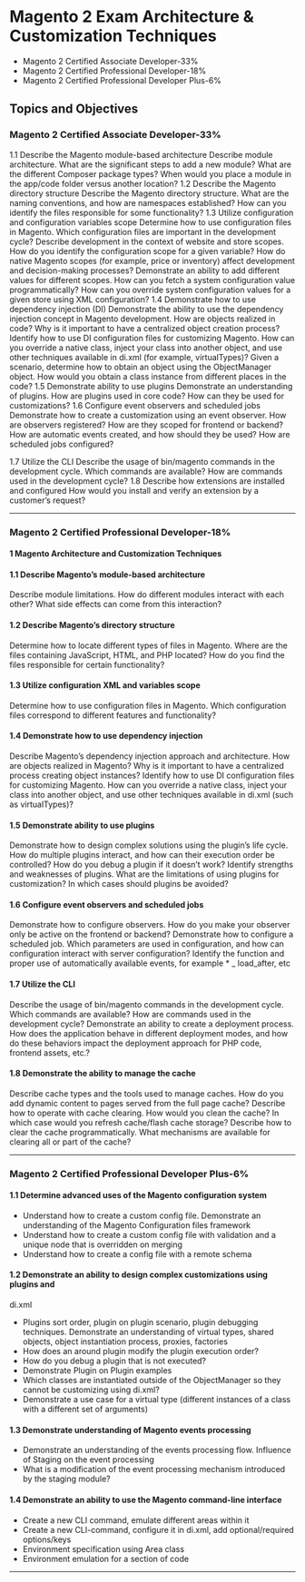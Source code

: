 # Magento 2 Exam Architecture & Customization Techniques

- Magento 2 Certified Associate Developer-33%
- Magento 2 Certified Professional Developer-18%
- Magento 2 Certified Professional Developer Plus-6%


## Topics and Objectives

### Magento 2 Certified Associate Developer-33%

1.1 Describe the Magento module-based architecture
Describe module architecture. What are the significant steps to add a new module? What are the different Composer
package types? When would you place a module in the app/code folder versus another location?
1.2 Describe the Magento directory structure
Describe the Magento directory structure. What are the naming conventions, and how are namespaces established?
How can you identify the files responsible for some functionality?
1.3 Utilize configuration and configuration variables scope
Determine how to use configuration files in Magento. Which configuration files are important in the development
cycle?
Describe development in the context of website and store scopes. How do you identify the configuration scope for a
given variable? How do native Magento scopes (for example, price or inventory) affect development and decision-making
processes?
Demonstrate an ability to add different values for different scopes. How can you fetch a system configuration value
programmatically? How can you override system configuration values for a given store using XML configuration?
1.4 Demonstrate how to use dependency injection (DI)
Demonstrate the ability to use the dependency injection concept in Magento development. How are objects
realized in code? Why is it important to have a centralized object creation process?
Identify how to use DI configuration files for customizing Magento. How can you override a native class, inject your
class into another object, and use other techniques available in di.xml (for example, virtualTypes)?
Given a scenario, determine how to obtain an object using the ObjectManager object. How would you obtain a class
instance from different places in the code?
1.5 Demonstrate ability to use plugins
Demonstrate an understanding of plugins. How are plugins used in core code? How can they be used for
customizations?
1.6 Configure event observers and scheduled jobs
Demonstrate how to create a customization using an event observer. How are observers registered? How are they
scoped for frontend or backend? How are automatic events created, and how should they be used? How are scheduled
jobs configured?

1.7 Utilize the CLI
Describe the usage of bin/magento commands in the development cycle. Which commands are available? How
are commands used in the development cycle?
1.8 Describe how extensions are installed and configured
How would you install and verify an extension by a customer’s request?


***

### Magento 2 Certified Professional Developer-18%

#### 1 Magento Architecture and Customization Techniques

#### 1.1 Describe Magento’s module-based architecture
Describe module limitations. How do different modules interact with each other? What side effects can come from this
interaction?
#### 1.2 Describe Magento’s directory structure
Determine how to locate different types of files in Magento. Where are the files containing JavaScript, HTML, and
PHP located? How do you find the files responsible for certain functionality?
#### 1.3 Utilize configuration XML and variables scope
Determine how to use configuration files in Magento. Which configuration files correspond to different features and
functionality?
#### 1.4 Demonstrate how to use dependency injection
Describe Magento’s dependency injection approach and architecture. How are objects realized in Magento? Why is
it important to have a centralized process creating object instances?
Identify how to use DI configuration files for customizing Magento. How can you override a native class, inject your
class into another object, and use other techniques available in di.xml (such as virtualTypes)?
#### 1.5 Demonstrate ability to use plugins
Demonstrate how to design complex solutions using the plugin’s life cycle. How do multiple plugins interact, and
how can their execution order be controlled? How do you debug a plugin if it doesn’t work?
Identify strengths and weaknesses of plugins. What are the limitations of using plugins for customization? In which
cases should plugins be avoided?
#### 1.6 Configure event observers and scheduled jobs
Demonstrate how to configure observers. How do you make your observer only be active on the frontend or backend?
Demonstrate how to configure a scheduled job. Which parameters are used in configuration, and how can
configuration interact with server configuration?
Identify the function and proper use of automatically available events, for example * _ load_after, etc

#### 1.7 Utilize the CLI
Describe the usage of bin/magento commands in the development cycle. Which commands are available? How
are commands used in the development cycle?
Demonstrate an ability to create a deployment process. How does the application behave in different deployment
modes, and how do these behaviors impact the deployment approach for PHP code, frontend assets, etc.?
#### 1.8 Demonstrate the ability to manage the cache
Describe cache types and the tools used to manage caches. How do you add dynamic content to pages served from
the full page cache?
Describe how to operate with cache clearing. How would you clean the cache? In which case would you refresh
cache/flash cache storage?
Describe how to clear the cache programmatically. What mechanisms are available for clearing all or part of the
cache?


***

### Magento 2 Certified Professional Developer Plus-6%

#### 1.1 Determine advanced uses of the Magento configuration system
- Understand how to create a custom config file. Demonstrate an understanding of the Magento Configuration files
framework
- Understand how to create a custom config file with validation and a unique node that is overridden on merging
- Understand how to create a config file with a remote schema
#### 1.2 Demonstrate an ability to design complex customizations using plugins and
di.xml
- Plugins sort order, plugin on plugin scenario, plugin debugging techniques. Demonstrate an understanding of
virtual types, shared objects, object instantiation process, proxies, factories
- How does an around plugin modify the plugin execution order?
- How do you debug a plugin that is not executed?
- Demonstrate Plugin on Plugin examples
- Which classes are instantiated outside of the ObjectManager so they cannot be customizing using di.xml?
- Demonstrate a use case for a virtual type (different instances of a class with a different set of arguments)
#### 1.3 Demonstrate understanding of Magento events processing
- Demonstrate an understanding of the events processing flow. Influence of Staging on the event processing
- What is a modification of the event processing mechanism introduced by the staging module?
#### 1.4 Demonstrate an ability to use the Magento command-line interface
- Create a new CLI command, emulate different areas within it
- Create a new CLI-command, configure it in di.xml, add optional/required options/keys
- Environment specification using Area class
- Environment emulation for a section of code

***
